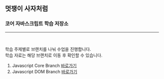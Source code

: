 ## 멋쟁이 사자처럼

### 코어 자바스크립트 학습 저장소

---

&nbsp;

학습 주제별로 브랜치를 나눠 수업을 진행합니다.  
학습 자료는 해당 브랜치로 이동 후 확인할 수 있습니다.

1. Javascript Core Branch [바로가기](https://github.com/jykim29/core-javascript/tree/01.core)
2. Javascript DOM Branch [바로가기](https://www.naver.com)
